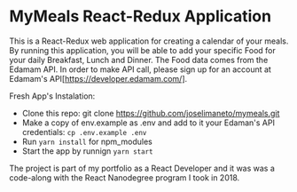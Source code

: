# MyMeals React-Redux Application

This is a React-Redux web application for creating a calendar of your meals. By running this application, you will be able to add your specific Food for your daily Breakfast, Lunch and Dinner. The Food data comes from the Edamam API. In order to make API call, please sign up for an account at Edamam's API[https://developer.edamam.com/].

Fresh App's Instalation:

- Clone this repo: git clone https://github.com/joselimaneto/mymeals.git
- Make a copy of env.example as .env and add to it your Edaman's API credentials: `cp .env.example .env`
- Run `yarn install` for npm_modules
- Start the app by runnign `yarn start`

The project is part of my portfolio as a React Developer and it was was a code-along with the React Nanodegree program I took in 2018.
